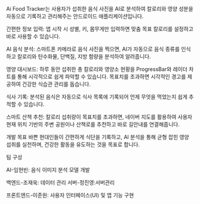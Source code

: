 Ai Food Tracker는 사용자가 섭취한 음식 사진을 AI로 분석하여 칼로리와 영양 성분을 자동으로 기록하고 관리해주는 안드로이드 애플리케이션입니다.


간편한 정보 입력: 앱 시작 시 성별, 키, 몸무게만 입력하면 맞춤 목표 칼로리를 설정하고 바로 사용할 수 있습니다.

AI 음식 분석: 스마트폰 카메라로 음식 사진을 찍으면, AI가 자동으로 음식 종류를 인식하고 칼로리와 탄수화물, 단백질, 지방 함량을 분석하여 알려줍니다.

영양 대시보드: 하루 동안 섭취한 총 칼로리와 영양소 현황을 ProgressBar와 레이더 차트를 통해 시각적으로 쉽게 파악할 수 있습니다. 목표치를 초과하면 시각적인 경고를 제공하여 건강한 식습관 관리를 돕습니다.

식사 기록: 분석된 음식은 자동으로 식사 목록에 기록되어 언제 무엇을 먹었는지 쉽게 추적할 수 있습니다.

스마트 산책 추천: 칼로리 섭취량이 목표치를 초과하면, 네이버 지도를 활용하여 사용자 현재 위치 기반의 주변 공원이나 산책로를 추천하고 바로 길안내를 연결해줍니다.

개발 목표
바쁜 현대인들이 간편하게 식단을 기록하고, AI 분석을 통해 균형 잡힌 영양 섭취를 실천하며, 건강한 활동을 유도하는 것을 목표로 합니다.

팀 구성

AI-임현빈: 음식 이미지 분석 모델 개발

백엔드-조재욱: 데이터 관리
서버-정진영:서버관리

프론트엔드-이준원: 사용자 인터페이스(UI) 및 앱 기능 구현
